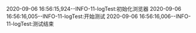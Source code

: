 2020-09-06 16:56:15,924--INFO-11-logTest:初始化浏览器
2020-09-06 16:56:16,005--INFO-11-logTest:开始测试
2020-09-06 16:56:16,006--INFO-11-logTest:测试结束
